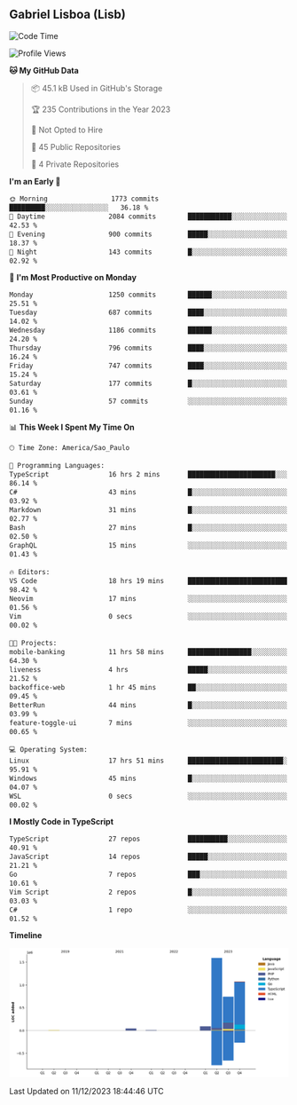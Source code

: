 ## Gabriel Lisboa (Lisb)

<!--START_SECTION:waka-->
![Code Time](http://img.shields.io/badge/Code%20Time-368%20hrs%2038%20mins-blue)

![Profile Views](http://img.shields.io/badge/Profile%20Views-0-blue)

**🐱 My GitHub Data** 

> 📦 45.1 kB Used in GitHub's Storage 
 > 
> 🏆 235 Contributions in the Year 2023
 > 
> 🚫 Not Opted to Hire
 > 
> 📜 45 Public Repositories 
 > 
> 🔑 4 Private Repositories 
 > 
**I'm an Early 🐤** 

```text
🌞 Morning                1773 commits        █████████░░░░░░░░░░░░░░░░   36.18 % 
🌆 Daytime                2084 commits        ███████████░░░░░░░░░░░░░░   42.53 % 
🌃 Evening                900 commits         █████░░░░░░░░░░░░░░░░░░░░   18.37 % 
🌙 Night                  143 commits         █░░░░░░░░░░░░░░░░░░░░░░░░   02.92 % 
```
📅 **I'm Most Productive on Monday** 

```text
Monday                   1250 commits        ██████░░░░░░░░░░░░░░░░░░░   25.51 % 
Tuesday                  687 commits         ████░░░░░░░░░░░░░░░░░░░░░   14.02 % 
Wednesday                1186 commits        ██████░░░░░░░░░░░░░░░░░░░   24.20 % 
Thursday                 796 commits         ████░░░░░░░░░░░░░░░░░░░░░   16.24 % 
Friday                   747 commits         ████░░░░░░░░░░░░░░░░░░░░░   15.24 % 
Saturday                 177 commits         █░░░░░░░░░░░░░░░░░░░░░░░░   03.61 % 
Sunday                   57 commits          ░░░░░░░░░░░░░░░░░░░░░░░░░   01.16 % 
```


📊 **This Week I Spent My Time On** 

```text
🕑︎ Time Zone: America/Sao_Paulo

💬 Programming Languages: 
TypeScript               16 hrs 2 mins       ██████████████████████░░░   86.14 % 
C#                       43 mins             █░░░░░░░░░░░░░░░░░░░░░░░░   03.92 % 
Markdown                 31 mins             █░░░░░░░░░░░░░░░░░░░░░░░░   02.77 % 
Bash                     27 mins             █░░░░░░░░░░░░░░░░░░░░░░░░   02.50 % 
GraphQL                  15 mins             ░░░░░░░░░░░░░░░░░░░░░░░░░   01.43 % 

🔥 Editors: 
VS Code                  18 hrs 19 mins      █████████████████████████   98.42 % 
Neovim                   17 mins             ░░░░░░░░░░░░░░░░░░░░░░░░░   01.56 % 
Vim                      0 secs              ░░░░░░░░░░░░░░░░░░░░░░░░░   00.02 % 

🐱‍💻 Projects: 
mobile-banking           11 hrs 58 mins      ████████████████░░░░░░░░░   64.30 % 
liveness                 4 hrs               █████░░░░░░░░░░░░░░░░░░░░   21.52 % 
backoffice-web           1 hr 45 mins        ██░░░░░░░░░░░░░░░░░░░░░░░   09.45 % 
BetterRun                44 mins             █░░░░░░░░░░░░░░░░░░░░░░░░   03.99 % 
feature-toggle-ui        7 mins              ░░░░░░░░░░░░░░░░░░░░░░░░░   00.65 % 

💻 Operating System: 
Linux                    17 hrs 51 mins      ████████████████████████░   95.91 % 
Windows                  45 mins             █░░░░░░░░░░░░░░░░░░░░░░░░   04.07 % 
WSL                      0 secs              ░░░░░░░░░░░░░░░░░░░░░░░░░   00.02 % 
```

**I Mostly Code in TypeScript** 

```text
TypeScript               27 repos            ██████████░░░░░░░░░░░░░░░   40.91 % 
JavaScript               14 repos            █████░░░░░░░░░░░░░░░░░░░░   21.21 % 
Go                       7 repos             ███░░░░░░░░░░░░░░░░░░░░░░   10.61 % 
Vim Script               2 repos             █░░░░░░░░░░░░░░░░░░░░░░░░   03.03 % 
C#                       1 repo              ░░░░░░░░░░░░░░░░░░░░░░░░░   01.52 % 
```



**Timeline**

![Lines of Code chart](https://raw.githubusercontent.com/tenlisboa/tenlisboa/main/assets/bar_graph.png)


 Last Updated on 11/12/2023 18:44:46 UTC
<!--END_SECTION:waka-->
